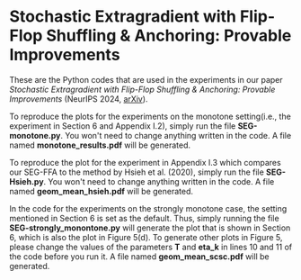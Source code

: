 # Stochastic Extragradient with Flip-Flop Shuffling & Anchoring: Provable Improvements

These are the Python codes that are used in the experiments in our paper *Stochastic Extragradient with Flip-Flop Shuffling & Anchoring: Provable Improvements* (NeurIPS 2024, [arXiv](https://arxiv.org/abs/2501.00511)). 

To reproduce the plots for the experiments on the monotone setting(i.e., the experiment in Section 6 and Appendix I.2), simply run the file **SEG-monotone.py**. You won't need to change anything written in the code. A file named **monotone_results.pdf** will be generated. 

To reproduce the plot for the experiment in Appendix I.3 which compares our SEG-FFA to the method by Hsieh et al. (2020), simply run the file **SEG-Hsieh.py**. You won't need to change anything written in the code. A file named **geom_mean_hsieh.pdf** will be generated. 

In the code for the experiments on the strongly monotone case, the setting mentioned in Section 6 is set as the default. Thus, simply running the file **SEG-strongly_monontone.py** will generate the plot that is shown in Section 6, which is also the plot in Figure 5(d). To generate other plots in Figure 5, please change the values of the parameters **T** and **eta_k** in lines 10 and 11 of the code before you run it. A file named **geom_mean_scsc.pdf** will be generated. 
